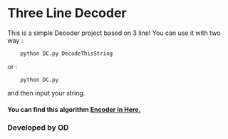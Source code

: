 # Three Line Decoder
This is a simple Decoder project based on 3 line!
You can use it with two way :
```
    python DC.py DecodeThisString   
```
or :
```
    python DC.py 
```
and then input your string.

#### You can find this algorithm [Encoder in Here.](https://github.com/DarkSideOfADeveloper/Three_Line_Encoder)

### Developed by OD

